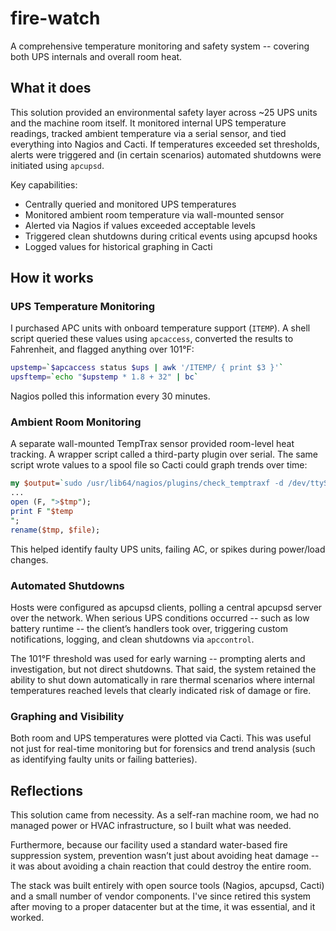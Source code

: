 # fire-watch

A comprehensive temperature monitoring and safety system -- covering both UPS internals and overall room heat.

## What it does

This solution provided an environmental safety layer across ~25 UPS units and the machine room itself. It monitored internal UPS temperature readings, tracked ambient temperature via a serial sensor, and tied everything into Nagios and Cacti. If temperatures exceeded set thresholds, alerts were triggered and (in certain scenarios) automated shutdowns were initiated using `apcupsd`.

Key capabilities:
- Centrally queried and monitored UPS temperatures
- Monitored ambient room temperature via wall-mounted sensor
- Alerted via Nagios if values exceeded acceptable levels
- Triggered clean shutdowns during critical events using apcupsd hooks
- Logged values for historical graphing in Cacti

## How it works

### UPS Temperature Monitoring

I purchased APC units with onboard temperature support (`ITEMP`). A shell script queried these values using `apcaccess`, converted the results to Fahrenheit, and flagged anything over 101°F:

```bash
upstemp=`$apcaccess status $ups | awk '/ITEMP/ { print $3 }'`
upsftemp=`echo "$upstemp * 1.8 + 32" | bc`
```

Nagios polled this information every 30 minutes.

### Ambient Room Monitoring

A separate wall-mounted TempTrax sensor provided room-level heat tracking. A wrapper script called a third-party plugin over serial. The same script wrote values to a spool file so Cacti could graph trends over time:

```perl
my $output=`sudo /usr/lib64/nagios/plugins/check_temptraxf -d /dev/ttyS0 -p 1 -w $warn -c $crit`;
...
open (F, ">$tmp");
print F "$temp
";
rename($tmp, $file);
```

This helped identify faulty UPS units, failing AC, or spikes during power/load changes.

### Automated Shutdowns

Hosts were configured as apcupsd clients, polling a central apcupsd server over the network. When serious UPS conditions occurred -- such as low battery runtime -- the client’s handlers took over, triggering custom notifications, logging, and clean shutdowns via `apccontrol`.

The 101°F threshold was used for early warning -- prompting alerts and investigation, but not direct shutdowns. That said, the system retained the ability to shut down automatically in rare thermal scenarios where internal temperatures reached levels that clearly indicated risk of damage or fire.

### Graphing and Visibility

Both room and UPS temperatures were plotted via Cacti. This was useful not just for real-time monitoring but for forensics and trend analysis (such as identifying faulty units or failing batteries).

## Reflections

This solution came from necessity. As a self-ran machine room, we had no managed power or HVAC infrastructure, so I built what was needed.

Furthermore, because our facility used a standard water-based fire suppression system, prevention wasn’t just about avoiding heat damage -- it was about avoiding a chain reaction that could destroy the entire room.

The stack was built entirely with open source tools (Nagios, apcupsd, Cacti) and a small number of vendor components. I've since retired this system after moving to a proper datacenter but at the time, it was essential, and it worked.
